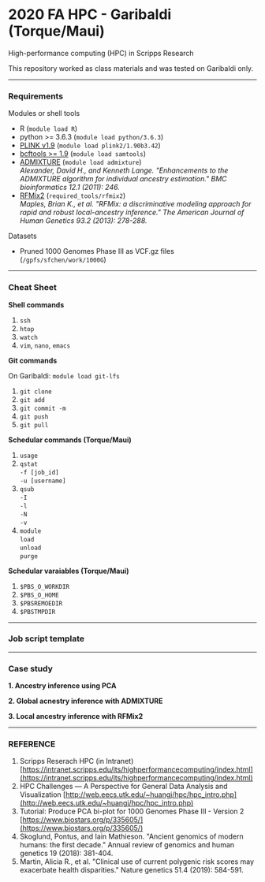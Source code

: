 # 2020 FA HPC - Garibaldi (Torque/Maui)
High-performance computing (HPC) in Scripps Research 

This repository worked as class materials and was tested on Garibaldi only.

---
### Requirements

Modules or shell tools  

- R (`module load R`)
- python >= 3.6.3 (`module load python/3.6.3`)
- [PLINK v1.9](https://www.cog-genomics.org/plink2) (`module load plink2/1.90b3.42`)
- [bcftools >= 1.9](http://samtools.github.io/bcftools/bcftools.html) (`module load samtools`)
- [ADMIXTURE](http://dalexander.github.io/admixture/) (`module load admixture`)  
	_Alexander, David H., and Kenneth Lange. "Enhancements to the ADMIXTURE algorithm for individual ancestry estimation." BMC bioinformatics 12.1 (2011): 246._
- [RFMix2](https://github.com/slowkoni/rfmix) (`required_tools/rfmix2`)  
	_Maples, Brian K., et al. "RFMix: a discriminative modeling approach for rapid and robust local-ancestry inference." The American Journal of Human Genetics 93.2 (2013): 278-288._

Datasets  

- Pruned 1000 Genomes Phase III as VCF.gz files (`/gpfs/sfchen/work/1000G`)

---
### Cheat Sheet

**Shell commands**  

1. `ssh`  
2. `htop`  
3. `watch`
4. `vim`, `nano`, `emacs`

**Git commands**  

On Garibaldi: `module load git-lfs`

1. `git clone`
2. `git add`
3. `git commit -m`
4. `git push`
5. `git pull`


**Schedular commands (Torque/Maui)**  

1. `usage`
2. `qstat`  
	`-f [job_id]`  
	`-u [username]`
3. `qsub`  
	`-I`  
	`-l`  
	`-N`  
	`-v`  
4. `module`  
	`load`  
	`unload`  
	`purge`  

**Schedular varaiables (Torque/Maui)**  

1. `$PBS_O_WORKDIR`
2. `$PBS_O_HOME`
3. `$PBSREMOEDIR`
4. `$PBSTMPDIR`

---
### Job script template


---

### Case study

**1. Ancestry inference using PCA**  



**2. Global acnestry inference with ADMIXTURE**  

**3. Local ancestry inference with RFMix2**  


---

### REFERENCE

1.  Scripps Reserach HPC (in Intranet) [https://intranet.scripps.edu/its/highperformancecomputing/index.html](https://intranet.scripps.edu/its/highperformancecomputing/index.html)
2. HPC Challenges — A Perspective for General Data Analysis and Visualization [http://web.eecs.utk.edu/~huangj/hpc/hpc_intro.php](http://web.eecs.utk.edu/~huangj/hpc/hpc_intro.php)
3. Tutorial: Produce PCA bi-plot for 1000 Genomes Phase III - Version 2  [https://www.biostars.org/p/335605/](https://www.biostars.org/p/335605/)
4. Skoglund, Pontus, and Iain Mathieson. "Ancient genomics of modern humans: the first decade." Annual review of genomics and human genetics 19 (2018): 381-404.
5. Martin, Alicia R., et al. "Clinical use of current polygenic risk scores may exacerbate health disparities." Nature genetics 51.4 (2019): 584-591.
